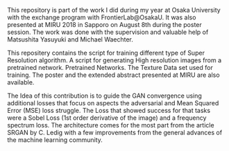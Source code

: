 This repository is part of the work I did during my year at Osaka University
with the exchange program with FrontierLab@OsakaU. It was also presented at 
MIRU 2018 in Sapporo on August 8th during the poster session.
The work was done with the supervision and valuable help of Matsushita Yasuyuki
and Michael Waechter.

This repositery contains the script for training different type of Super 
Resolution algorithm. A script for generating High resolution images from a 
pretrained network. Pretrained Networks. The Texture Data set used for training.
The poster and the extended abstract presented at MIRU are also available.

The Idea of this contribution is to guide the GAN convergence using additional losses that focus on aspects the adversarial and Mean Squared Error (MSE) loss struggle. The Loss that showed success for that tasks were a Sobel Loss (1st order derivative of the image) and a frequency spectrum loss.
The architecture comes for the most part from the article SRGAN by C. Ledig with a few improvements from the general advances of the machine learning community. 
